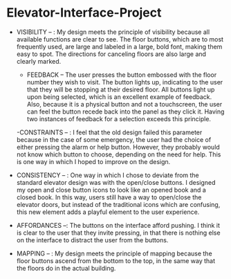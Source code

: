 # Elevator-Interface-Project
- VISIBILITY – : My design meets the principle of visibility because all available functions are clear to see. The floor buttons, which are to most frequently used, are large and labeled in a large, bold font, making them easy to spot. The directions for canceling floors are also large and clearly marked. 

   - FEEDBACK – The user presses the button embossed with the floor number they wish to visit. The button lights up, indicating to the user that they will be stopping at their desired floor. All buttons light up upon being selected, which is an excellent example of feedback. Also, because it is a physical button and not a touchscreen, the user can feel the button recede back into the panel as they click it. Having two instances of feedback for a selection exceeds this principle. 

    -CONSTRAINTS – : I feel that the old design failed this parameter because in the case of some emergency, the user had the choice of either pressing the alarm or help button. However, they probably would not know which button to choose, depending on the need for help. This is one way in which I hoped to improve on the design.
-  CONSISTENCY – : One way in which I chose to deviate from the standard elevator design was with the open/close buttons. I designed my open and close button icons to look like an opened book and a closed book. In this way, users still have a way to open/close the elevator doors, but instead of the traditional icons which are confusing, this new element adds a playful element to the user experience. 
-    AFFORDANCES –: The buttons on the interface afford pushing. I think it is clear to the user that they invite pressing, in that there is nothing else on the interface to distract the user from the buttons.

-   MAPPING – : My design meets the principle of mapping because the floor buttons ascend from the bottom to the top, in the same way that the floors do in the actual building.
